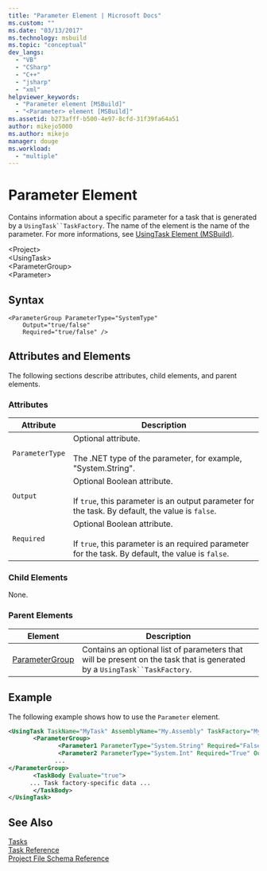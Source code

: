 ```yaml
---
title: "Parameter Element | Microsoft Docs"
ms.custom: ""
ms.date: "03/13/2017"
ms.technology: msbuild
ms.topic: "conceptual"
dev_langs: 
  - "VB"
  - "CSharp"
  - "C++"
  - "jsharp"
  - "xml"
helpviewer_keywords: 
  - "Parameter element [MSBuild]"
  - "<Parameter> element [MSBuild]"
ms.assetid: b273afff-b500-4e97-8cfd-31f39fa64a51
author: mikejo5000
ms.author: mikejo
manager: douge
ms.workload: 
  - "multiple"
---
```

# Parameter Element
Contains information about a specific parameter for a task that is generated by a `UsingTask``TaskFactory`.  The name of the element is the name of the parameter.  For more informations, see [UsingTask Element (MSBuild)](../msbuild/usingtask-element-msbuild.md).  

 \<Project>  
 \<UsingTask>  
 \<ParameterGroup>  
 \<Parameter>  

## Syntax  

```  
<ParameterGroup ParameterType="SystemType"  
    Output="true/false"  
    Required="true/false" />  
```  

## Attributes and Elements  
 The following sections describe attributes, child elements, and parent elements.  

### Attributes  

|Attribute|Description|  
|---------------|-----------------|  
|`ParameterType`|Optional attribute.<br /><br /> The .NET type of the parameter, for example, "System.String".|  
|`Output`|Optional Boolean attribute.<br /><br /> If `true`, this parameter is an output parameter for the task. By default, the value is `false`.|  
|`Required`|Optional Boolean attribute.<br /><br /> If `true`, this parameter is an required parameter for the task. By default, the value is `false`.|  

### Child Elements  
 None.  

### Parent Elements  

|Element|Description|  
|-------------|-----------------|  
|[ParameterGroup](../msbuild/parametergroup-element.md)|Contains an optional list of parameters that will be present on the task that is generated by a `UsingTask``TaskFactory`.|  

## Example  
 The following example shows how to use the `Parameter` element.  

```xml  
<UsingTask TaskName="MyTask" AssemblyName="My.Assembly" TaskFactory="MyTaskFactory">  
       <ParameterGroup>  
              <Parameter1 ParameterType="System.String" Required="False" Output="False"/>  
              <Parameter2 ParameterType="System.Int" Required="True" Output="False"/>  
             ...  
</ParameterGroup>  
       <TaskBody Evaluate="true">  
      ... Task factory-specific data ...  
       </TaskBody>  
</UsingTask>  
```  

## See Also  
 [Tasks](../msbuild/msbuild-tasks.md)   
 [Task Reference](../msbuild/msbuild-task-reference.md)   
 [Project File Schema Reference](../msbuild/msbuild-project-file-schema-reference.md)
